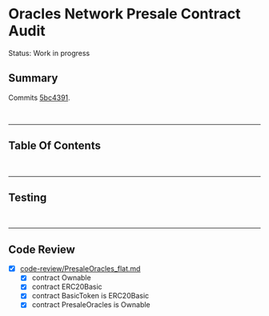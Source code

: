 # Oracles Network Presale Contract Audit

Status: Work in progress

## Summary

Commits [5bc4391](https://github.com/oraclesorg/oracles-presale/commit/5bc439115ecebb0a52cfe9305f00f89756c5a90a).

<br />

<hr />

## Table Of Contents

<br />

<hr />

## Testing

<br />

<hr />

## Code Review

* [x] [code-review/PresaleOracles_flat.md](code-review/PresaleOracles_flat.md)
  * [x] contract Ownable 
  * [x] contract ERC20Basic 
  * [x] contract BasicToken is ERC20Basic 
  * [x] contract PresaleOracles is Ownable 
